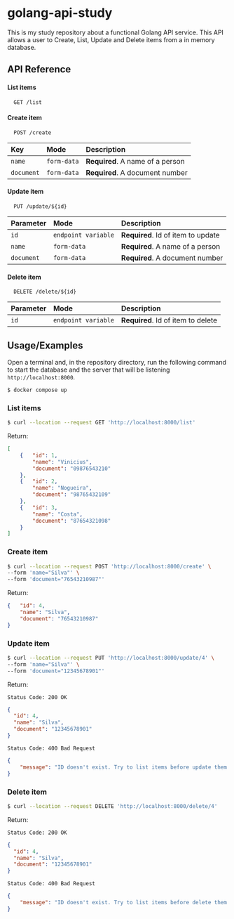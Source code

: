 # golang-api-study

This is my study repository about a functional Golang API service. This API allows a user to Create, List, Update and Delete items from a in memory database.

## API Reference

#### List items

```http
  GET /list
```

#### Create item

```http
  POST /create
```

| Key        | Mode        | Description                      |
|:-----------|:------------|:---------------------------------|
| `name`     | `form-data` | **Required**. A name of a person |
| `document` | `form-data` | **Required**. A document number  |

#### Update item

```http
  PUT /update/${id}
```

| Parameter   | Mode                | Description                        |
|:------------|:--------------------|:-----------------------------------|
| `id`        | `endpoint variable` | **Required**. Id of item to update |
| `name`      | `form-data`         | **Required**. A name of a person   |
| `document`  | `form-data`         | **Required**. A document number    |

#### Delete item

```http
  DELETE /delete/${id}
```

| Parameter | Mode                | Description                        |
| :-------- |:--------------------| :--------------------------------- |
| `id`      | `endpoint variable` | **Required**. Id of item to delete |

## Usage/Examples

Open a terminal and, in the repository directory, run the following command to start the database and the server that will be listening `http://localhost:8000`.

```sh
$ docker compose up
```

### List items

```sh
$ curl --location --request GET 'http://localhost:8000/list'
```

Return:
```json
[
    {   "id": 1,
        "name": "Vinicius",
        "document": "09876543210"
    },
    {   "id": 2,
        "name": "Nogueira",
        "document": "98765432109"
    },
    {   "id": 3,
        "name": "Costa",
        "document": "87654321098"
    }
]
```

### Create item

```sh
$ curl --location --request POST 'http://localhost:8000/create' \
--form 'name="Silva"' \
--form 'document="76543210987"'
```

Return:
```json
{   "id": 4,
    "name": "Silva",
    "document": "76543210987"
}
```

### Update item

```sh
$ curl --location --request PUT 'http://localhost:8000/update/4' \
--form 'name="Silva"' \
--form 'document="12345678901"'
```

Return:

`Status Code: 200 OK`
```json
{
  "id": 4,
  "name": "Silva",
  "document": "12345678901"
}
```

`Status Code: 400 Bad Request`
```json
{
    "message": "ID doesn't exist. Try to list items before update them."
}
```

### Delete item

```sh
$ curl --location --request DELETE 'http://localhost:8000/delete/4'
```

Return:

`Status Code: 200 OK`
```json
{
  "id": 4,
  "name": "Silva",
  "document": "12345678901"
}
```

`Status Code: 400 Bad Request`
```json
{
    "message": "ID doesn't exist. Try to list items before delete them."
}
```
